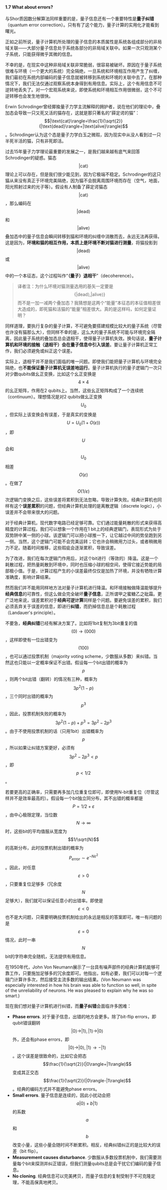 #### 1.7 What about errors?

与Shor质因数分解算法同样重要的是，量子信息还有一个重要特性是**量子纠错**（quantum error correction）。只有有了这个能力，量子计算的实用化才能看到曙光。

正如之前所说，量子计算机所处理的量子信息的本质属性是系统各组成部分的非局域关联——大部分量子信息处于系统各部分的非局域关联中。如果一次只观测某个子系统，只能获得微乎其微的信息。

不幸的是，在现实中这种非局域关联非常脆弱，很容易被破坏。原因在于量子系统很难与环境（一个更大的系统）完全隔绝，一旦系统和环境相互作用产生了纠缠，我们最初在系统内部编码的量子信息就被转移到系统和环境的关联中去了。在那种情况下，我们无法仅通过观察系统本身得到有用信息。实际上，这个有用信息不可逆转地丢失了。对一个宏观系统来说，即使系统和环境相互作用很微弱，这个不可逆转移也会发生地很快。

Erwin Schrodinger曾经揶揄量子力学主流解释的拥护者，说在他们的理论中，叠加态会导致一只又死又活的猫存在，这就是那只著名的“薛定谔的猫”：$$|\text{cat}\rangle=\frac{1}{\sqrt{2}}(|\text{dead}\rangle+|\text{alive}\rangle)$$。Schrodinger认为这个态是量子力学白玉之微瑕，因为现实中从没人看到过一只半死半活的猫，只有非死即活。

过去15年量子力学理论最重要的发展之一，是我们越来越有底气来回答Schrodinger的疑惑。猫态$$|\text{cat}\rangle$$理论上可以存在，但是我们很少能见到，因为它极端不稳定。Schrodinger的这只猫从来没有真正于环境完美隔绝，因为猫不会脱离周围环境而存在（空气，地面，阳光照射过来的光子等）。假设有人制备了薛定谔猫态$$|\text{cat}\rangle$$，那么编码在$$|\text{dead}\rangle$$和$$|\text{alive}\rangle$$叠加态中的量子信息会瞬间转移到猫和环境的纠缠中消散而去，永远无法再获得。这是因为，**环境和猫的相互作用，本质上是环境不断对猫进行测量**，将猫投影到$$|\text{dead}\rangle$$或$$|\text{alive}\rangle$$中的一个本征态，这个过程叫作“**（量子）退相干**”（decoherence）。

> 译者注：为什么环境对猫测量选用的基矢一定要是$$\{|\text{dead}\rangle,|\text{alive}\rangle\}$$而不是一加一减两个叠加态？我猜想是这两个“能量”本征态的本征值相差很大造成的，即死猫和活猫的“能量”相差很大。真的是这样吗，如何定量证明？

同样道理，要执行复杂的量子计算，不可避免要搭建规模比较大的量子系统（尽管也许没有猫那么大），但同样不幸的是，这么大的量子系统不可能与环境完全隔离，因此量子系统的叠加态总会退相干，使得量子计算机失效。换句话说，**量子计算机和环境的接触（退相干）会在量子信息中引入误差**。要让量子计算机正常工作，我们必须避免或纠正这个误差。

实际上，退相干并不是我们面临的唯一问题。即使我们能把量子计算机与环境完全隔绝，也**不能保证量子计算机无误差地运行**。量子计算机执行的量子逻辑门一次只对少数qubits做幺正变换，比如这个幺正变换是$$4\times4$$的幺正矩阵，作用在2 qubits上。当然，这些幺正矩阵构成了一个连续统（continuum）。理想情况是对2 qubits做幺正变换$$U_0$$，但实际上该变换会有误差，于是真实的变换是$$U=U_0(1+O(\varepsilon))$$，即$$U$$会和$$U_0$$相差$$O(\varepsilon)$$。在做了$$O(1/\varepsilon)$$次逻辑门变换之后，这些误差将累积到无法忽略，导致计算失败。经典计算机也同样有这个**误差累积**的问题，但经典计算机处理的是离散逻辑（discrete logic），小误差并不会带来很大的问题。

对于经典计算机，现代数字电路已经足够可靠。它们通过能量耗散的形式来获得高精度的计算过程。我们可以想象一个作用在1 bit上的经典逻辑门，表现形式为处于双势阱中某一侧的小球。该逻辑门可以把小球推一下，让它越过中间的势垒跑到另一侧。当然，这个逻辑门可能不会完美运转；它也许会稍微用力过头，或者稍微用力不足。随着时间推移，这些瑕疵会逐渐累积，导致误差。

为了改进，我们在每次逻辑门作用后，对这个bit进行（等效的）降温。这是一个耗散过程，把热量耗散到环境中，同时也压缩小球的相空间，使得它接近势能的局部极小值。于是，计算过程产生的小误差最终仅仅是加热了环境，并没有牺牲计算准确度，影响计算结果。

然而我们并不能用同样地方法对量子计算机进行降温。和环境接触做降温能够提升**经典信息**的可靠性，但这么做会完全破坏**量子信息**，正所谓甲之蜜糖乙之砒霜。更广泛地来说，误差累积对于**经典可逆计算**同样是个问题。要避免误差的累积，我们必须丢弃关于误差的信息，即进行**纠错**，而扔掉信息总是个耗散过程（Landauer's principle）。

不要急，**经典纠错**已经有解决方案了。比如将1bit复制为3bit重复的值$$(0)\rightarrow(000)$$，这样即使有一位出错变为$$(100)$$，也可以通过投票机制（majority voting scheme，少数服从多数）来纠错。当然这也只能以一定概率保证不出错。假设每一个bit出错的概率为$$p$$，则两个bit出错（翻转）的情况有三种，概率为$$3p^2(1-p)$$，三个同时出错的概率为$$p^3$$，因此，投票机制失败的概率为$$3p^2(1-p)+p^3=3p^2-2p^3$$。由于不使用投票机制的话（只用1bit）出错概率为$$p$$，所以如果让纠错方案更好，必须有$$3p^2-2p^3<p$$，即$$p<1/2$$。

若要更高的正确率，只需要再多加几位重复位即可，即使用N-bit重复位（尽管这样并不是效率最高的）。假设每一个bit独立同分布，其不出错的概率都是$$P=1/2+\varepsilon$$，由中心极限定理，当位数$$N\rightarrow\infty$$时，这些bit的平均值服从宽度为$$1/\sqrt{N}$$的高斯分布，此时投票机制出错的概率为$$P_{error}\sim e^{-N\varepsilon^2}$$。因此，对任意$$\varepsilon>0$$，只要重复位足够多（冗余度$$N$$足够大），我们就可以保证任意小的出错率。即使是$$\varepsilon<0$$也不是大问题，只需要明确投票机制给出的永远是相反的答案即可。唯一有问题的是$$\varepsilon=0$$情况，此时一串$$N$$bit的字符串完全随机，无法提供有用信息。

在1950年代，John Von Neumann展示了一台具有噪声部件的经典计算机能够可靠工作，只要施加足够多的冗余度即可。他指出，如有必要，我们可以对每一个逻辑门计算许多次，然后接受主流多数的输出结果。(Von Neumann was especially interested in how his brain was able to function so well, in spite of the unreliability of neurons. He was pleased to explain why he was so smart.) 

现在我们想对量子计算机进行纠错，而**量子纠错**会面临许多困难：

- **Phase errors**. 对于量子信息，出错的地方会更多。除了bit-flip errors，即qubit错误翻转$$|0\rangle\rightarrow|1\rangle,|1\rangle\rightarrow|0\rangle$$外，还会有phase errors，即$$|0\rangle\rightarrow|0\rangle,|1\rangle\rightarrow-|1\rangle$$。这个误差是很致命的，比如它会把态$$\frac{1}{\sqrt{2}}(|0\rangle+|1\rangle)$$变成其正交态$$\frac{1}{\sqrt{2}}(|0\rangle-|1\rangle)$$。经典的编码方式并不能避免phase errors。
- **Small errors**. 量子信息是连续的，因此小扰动会把$$a|0\rangle+b|1\rangle$$的系数$$a$$和$$b$$改变小量，这些小量会随时间不断累积。相反，经典纠错纠正的是比较大的误差（bit flip）。
- **Measurement causes disturbance**. 少数服从多数投票机制中，我们需要测量每个bit来探测并纠正错误，但我们测量qubits总是会干扰它们编码的量子信息。
- **No cloning**. 经典信息可以完美拷贝，而量子信息的复制受制于不可克隆定理，不能高保真地拷贝。